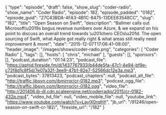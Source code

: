 {
  "type": "episode",
  "draft": false,
  "show_slug": "coder-radio",
  "show_name": "Coder Radio",
  "episode": 182,
  "episode_padded": "0182",
  "episode_guid": "27C43BDA-4FA3-4B1C-8475-13DEE83548CC",
  "slug": "182",
  "title": "Open Season on Swift",
  "description": "Ballmer calls out Microsoft\u2019s bogus revenue numbers over Azure, & we expand on his point to discuss an overall trend towards \u201chero CEOs\u201d. The open sourcing of Swift, what Apple got really right & what areas still really need improvement & more!",
  "date": "2015-12-07T17:06:41-08:00",
  "header_image": "/images/shows/coder-radio.png",
  "categories": [
    "Coder Radio"
  ],
  "tags": [],
  "hosts": [
    "chris",
    "michael"
  ],
  "guests": [],
  "sponsors": [],
  "podcast_duration": "01:14:23",
  "podcast_file": "https://aphid.fireside.fm/d/1437767933/b44de5fa-47c1-4e94-bf9e-c72f8d1c8f5d/7e07a32f-3ee9-47b1-82e7-52566dc12e3a.mp3",
  "podcast_bytes": 37813423,
  "podcast_chapters": null,
  "podcast_alt_file": "http://traffic.libsyn.com/jbmirror/cr-0182.mp3",
  "podcast_ogg_file": "http://traffic.libsyn.com/jbmirror/cr-0182.ogg",
  "video_file": "http://201406.jb-dl.cdn.scaleengine.net/coderradio/2015/cr-0182-432p.mp4",
  "video_hd_file": null,
  "video_mobile_file": null,
  "youtube_link": "https://www.youtube.com/watch?v=LaylX0rqIhY",
  "jb_url": "/91246/open-season-on-swift-cr-182/",
  "fireside_url": "/182"
}

